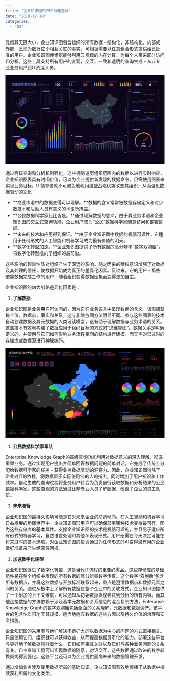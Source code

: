 ```yaml
---
title: "企业知识图的四个战略差异"
date: "2019-12-18"
categories: 
  - "03"
---
```


凭借其无限大小，企业知识图包含组织的所有数据 - 结构化，非结构化，内部或外部 - 呈现为数万亿个相互关联的事实，可根据需要以任意组合形式提供给已批准的用户。企业知识图使组织能够利用云规模的内存计算，为每个人带来即时访问和分析。这些工具支持所有用户的直观，交互，一致和透明的查询生成 - 从非专业业务用户到IT资深人员。

![](images/8E0F6095-65C9-4A98-86FF-79AB04D74F71-1024x573.png)

通过高级查询和分析机制强化，这些机制遍历组织范围内的数据以进行实时响应，企业知识图表具有时间价值，可以为企业提供新发现的数据命令。只需使用图表来实现业务目标，IT领导者就不可避免地利用这些战略优势改变其组织，从而强化数据驱动的文化：

- **商业术语中的数据变得可以理解。**数据的含义常常被数据存储定义和对少数技术和后勤人员有意义的术语所掩盖。
- **公民数据科学家比比皆是。**通过理解数据的意义，由于其业务术语和企业知识图的交互式查询功能，企业用户成为“公民”数据科学家随意访问和部署数据。
- **未来的技术和应用得到保证。**由于企业知识图中数据的机器可读性，它适用于任何形式的人工智能和机器学习成为最有价值的明天。
- **数字化转型加速。**企业知识图提供了所有数据的高分辨率“数字双胞胎”，将数字化转型推向了组织的最前沿。

这些影响的超越性质对组织产生了深远的影响。随之而来的赋权意识增强了对数据及其处理的信任，使数据开始成为真正的差异化因素。反过来，它的用户 - 那些依靠数据完成工作的用户 - 随着组织变得数据密集而变得更加自主。

企业知识图的四大战略差​​异化因素是：

1. **了解数据**

企业知识图是业务用户可访问的，因为它在业务语言中呈现数据的含义。该图捕获每个值，数据点，事实和关系，这与非缩放图方法明显不同。参与这些图表的技术自动创建数据及其元数据的人类可读模型，这有助于理解数据与业务术语的关系。这些技术有效地构建了数据应用于组织目标的方式的“思维导图”。数据关系是明确定义的，并使用与它们如何影响业务流程相同的结构进行建模，而无需对已过时的存储库或数据源进行神秘编码。

![](images/图表优化-12-1024x576.png)

1. **公民数据科学家军队**

Enterprise Knowledge Graph的高级查询功能利用对数据意义的深入理解，彻底重塑业务。通过实现用户提出并简单回答数据问题的简单对话，它完成了传统上分配给数据科学家的任务 - 获得业务数据驱动的洞察力。因此，企业知识图消除了企业对IT的依赖，将数据置于实际使用它的人的指尖，同时增加了用户知识和工作效率。自动生成的查询过程将业务用户转变为负责自行获取数据和分析结果的公民数据科学家。这些直观的方法通过让非专业人员了解数据，改善了企业的员工队伍。

1. **未来准备**

企业知识图的最持久影响可能是它对未来企业的防范倾向。在人工智能和机器学习日益发展的脆弱世界中，企业知识图形用户可以确保部署哪种技术变得最可行，因为这些存储库的基本属性。支撑企业知识图的技术是机器可读的，并且易于适应所有形式的机器学习，自然语言处理和其他AI表现形式。用户无需在今天决定可能在将来过时的技术选项。对企业知识图的投资通过为任何形式的AI变得最有用的企业做好准备来产生经常性回报。

1. **加速数字化转型**

企业知识图促进了数字化转型，这是当代IT流程的重要必需品。这些存储库的基础组件是在整个组织中发现的所有数据的高分辨率数字传真。这个数字“双胞胎”包含所有数据点，并将这些数据与开放标准联系起来，重点是澄清数据点和数据元素之间的关系。通过从根本上了解所有数据在整个企业中的关联方式，企业知识图提供了一个附加的上下文维度，可以通知从初始数据发现尝试到分析的所有内容。而其他连接数据的方法依赖于涉及基本元数据和关系信息的混合复制方法，Enterprise Knowledge Graph的数字双胞胎包括全面的关系理解，元数据和数据资产。该平台的包含性质归功于其规模，适当地适应数据的这些方面以及持久价值的治理和安全措施。

企业知识图的采用率与他们解决不断扩大的以数据为中心的问题的方式直接相关。只需使用它们，组织就可以获得收益，从而提高数据货币化的能力。部署这些平台与更好地了解数据意味着什么，它们如何相互关联以及它们与各种业务问题的关系有关。自主查询工具可以实现数据的随意，对话交互，这些数据通过改进的数字转换倾向得到强化。这些平台还可以为企业提供面向未来的数据管理开发。

通过增加业务涉及使用数据所需的基础知识，企业知识图有效地传播了从数据中持续获利所需的文化类型。
